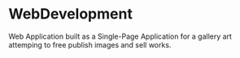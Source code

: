 # WebDevelopment
Web Application built as a Single-Page Application for a gallery art attemping to free publish images and sell works.
